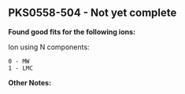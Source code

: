 ## PKS0558-504 - Not yet complete
**Found good fits for the following ions:**

Ion using N components:
```
0 - MW
1 - LMC
```


**Other Notes:**

